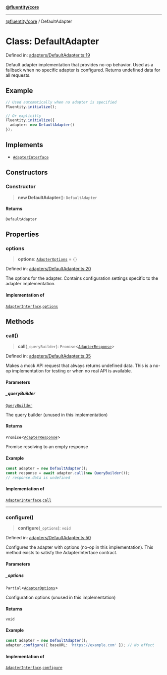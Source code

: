 [**@fluentity/core**](../README.md)

***

[@fluentity/core](../globals.md) / DefaultAdapter

# Class: DefaultAdapter

Defined in: [adapters/DefaultAdapter.ts:19](https://github.com/cedricpierre/fluentity-core/blob/ff4e4131c1b559350a048decc81f340aa7866d50/src/adapters/DefaultAdapter.ts#L19)

Default adapter implementation that provides no-op behavior.
Used as a fallback when no specific adapter is configured.
Returns undefined data for all requests.

## Example

```typescript
// Used automatically when no adapter is specified
Fluentity.initialize();

// Or explicitly
Fluentity.initialize({
  adapter: new DefaultAdapter()
});
```

## Implements

- [`AdapterInterface`](../interfaces/AdapterInterface.md)

## Constructors

### Constructor

> **new DefaultAdapter**(): `DefaultAdapter`

#### Returns

`DefaultAdapter`

## Properties

### options

> **options**: [`AdapterOptions`](../interfaces/AdapterOptions.md) = `{}`

Defined in: [adapters/DefaultAdapter.ts:20](https://github.com/cedricpierre/fluentity-core/blob/ff4e4131c1b559350a048decc81f340aa7866d50/src/adapters/DefaultAdapter.ts#L20)

The options for the adapter.
Contains configuration settings specific to the adapter implementation.

#### Implementation of

[`AdapterInterface`](../interfaces/AdapterInterface.md).[`options`](../interfaces/AdapterInterface.md#options)

## Methods

### call()

> **call**(`_queryBuilder`): `Promise`\<[`AdapterResponse`](../interfaces/AdapterResponse.md)\>

Defined in: [adapters/DefaultAdapter.ts:35](https://github.com/cedricpierre/fluentity-core/blob/ff4e4131c1b559350a048decc81f340aa7866d50/src/adapters/DefaultAdapter.ts#L35)

Makes a mock API request that always returns undefined data.
This is a no-op implementation for testing or when no real API is available.

#### Parameters

##### \_queryBuilder

[`QueryBuilder`](QueryBuilder.md)

The query builder (unused in this implementation)

#### Returns

`Promise`\<[`AdapterResponse`](../interfaces/AdapterResponse.md)\>

Promise resolving to an empty response

#### Example

```typescript
const adapter = new DefaultAdapter();
const response = await adapter.call(new QueryBuilder());
// response.data is undefined
```

#### Implementation of

[`AdapterInterface`](../interfaces/AdapterInterface.md).[`call`](../interfaces/AdapterInterface.md#call)

***

### configure()

> **configure**(`_options`): `void`

Defined in: [adapters/DefaultAdapter.ts:50](https://github.com/cedricpierre/fluentity-core/blob/ff4e4131c1b559350a048decc81f340aa7866d50/src/adapters/DefaultAdapter.ts#L50)

Configures the adapter with options (no-op in this implementation).
This method exists to satisfy the AdapterInterface contract.

#### Parameters

##### \_options

`Partial`\<[`AdapterOptions`](../interfaces/AdapterOptions.md)\>

Configuration options (unused in this implementation)

#### Returns

`void`

#### Example

```typescript
const adapter = new DefaultAdapter();
adapter.configure({ baseURL: 'https://example.com' }); // No effect
```

#### Implementation of

[`AdapterInterface`](../interfaces/AdapterInterface.md).[`configure`](../interfaces/AdapterInterface.md#configure)
